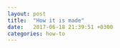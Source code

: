```yaml
---
layout: post
title:  "How it is made"
date:   2017-06-18 21:39:51 +0300
categories: how-to
---
```


